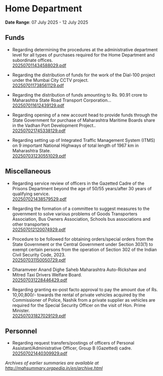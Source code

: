# Home Department

**Date Range**: 07 July 2025 - 12 July 2025


## Funds
- Regarding determining the procedures at the administrative department level for all types of purchases required for the Home Department and subordinate offices.\
  [202507011434588029.pdf](https://gr.maharashtra.gov.in/Site/Upload/Government%20Resolutions/English/202507011434588029.pdf)

- Regarding the distribution of funds for the work of the Dial-100 project under the Mumbai City CCTV project.\
  [202507011738561129.pdf](https://gr.maharashtra.gov.in/Site/Upload/Government%20Resolutions/English/202507011738561129.pdf)

- Regarding the distribution of funds amounting to Rs. 90.91 crore to Maharashtra State Road Transport Corporation...\
  [202507011612439129.pdf](https://gr.maharashtra.gov.in/Site/Upload/Government%20Resolutions/English/202507011612439129.pdf)

- Regarding opening of a new account head to provide funds through the State Government for purchase of Maharashtra Maritime Boards share in the Vadhan Port Development Project..\
  [202507021745338129.pdf](https://gr.maharashtra.gov.in/Site/Upload/Government%20Resolutions/English/202507021745338129.....pdf)

- Regarding setting up of Integrated Traffic Management System (ITMS) on 9 important National Highways of total length of 1967 km in Maharashtra State.\
  [202507031230551029.pdf](https://gr.maharashtra.gov.in/Site/Upload/Government%20Resolutions/English/202507031230551029.pdf)

## Miscellaneous
- Regarding service review of officers in the Gazetted Cadre of the Prisons Department beyond the age of 50/55 years/after 30 years of qualifying service.\
  [202507021438579529.pdf](https://gr.maharashtra.gov.in/Site/Upload/Government%20Resolutions/English/202507021438579529.pdf)

- Regarding the formation of a committee to suggest measures to the government to solve various problems of Goods Transporters Association, Bus Owners Association, Schools bus associations and other transporters\
  [202507012120074929.pdf](https://gr.maharashtra.gov.in/Site/Upload/Government%20Resolutions/English/202507012120074929.pdf)

- Procedure to be followed for obtaining orders/special orders from the State Government or the Central Government under Section 303(1) to exempt certain persons from the operation of Section 302 of the Indian Civil Security Code, 2023.\
  [202507031150050729.pdf](https://gr.maharashtra.gov.in/Site/Upload/Government%20Resolutions/English/202507031150050729.pdf)

- Dharamveer Anand Dighe Saheb Maharashtra Auto-Rickshaw and Mitred Taxi Drivers Welfare Board.\
  [202507031228446429.pdf](https://gr.maharashtra.gov.in/Site/Upload/Government%20Resolutions/English/202507031228446429.pdf)

- Regarding granting ex-post facto approval to pay the amount due of Rs. 10,00,800/- towards the rental of private vehicles acquired by the Commissioner of Police, Nashik from a private supplier as vehicles are required for the Special Security Officer on the visit of Hon. Prime Minister.\
  [202507031827029129.pdf](https://gr.maharashtra.gov.in/Site/Upload/Government%20Resolutions/English/202507031827029129.pdf)

## Personnel
- Regarding request transfers/postings of officers of Personal Assistant/Administrative Officer, Group B (Gazetted) cadre.\
  [202507021440309929.pdf](https://gr.maharashtra.gov.in/Site/Upload/Government%20Resolutions/English/202507021440309929.pdf)


*Archives of earlier summaries are available at http://mahsummary.orgpedia.in/en/archive.html*